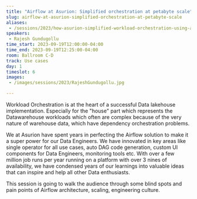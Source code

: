 ```yaml
---
title: "Airflow at Asurion: Simplified orchestration at petabyte scale"
slug: airflow-at-asurion-simplified-orchestration-at-petabyte-scale
aliases:
 - /sessions/2023/how-asurion-simplified-workload-orchestration-using-airflow-at-petabyte-scale
speakers:
 - Rajesh Gundugollu
time_start: 2023-09-19T12:00:00-04:00
time_end: 2023-09-19T12:25:00-04:00
room: Ballroom C-D
track: Use cases
day: 1
timeslot: 6
images:
 - /images/sessions/2023/RajeshGundugollu.jpg

---
```


Workload Orchestration is at the heart of a successful Data lakehouse implementation. Especially for the "house" part which represents the Datawarehouse workloads which often are complex because of the very nature of warehouse data, which have dependency orchestration problems.
 
We at Asurion have spent years in perfecting the Airflow solution to make it a super power for our Data Engineers. We have innovated in key areas like single operator for all use cases, auto DAG code generation, custom UI components for Data Engineers, monitoring tools etc. With over a few million job runs per year running on a platform with over 3 nines of availability, we have condensed years of our learnings into valuable ideas that can inspire and help all other Data enthusiasts.
  
This session is going to walk the audience through some blind spots and pain points of Airflow architecture, scaling, engineering culture.